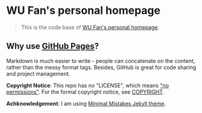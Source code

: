 # WU Fan's personal homepage

> This is the code base of [WU Fan's personal homepage](https://xkunwu.github.io/wufan/).

## Why use [GitHub Pages](https://pages.github.com/)?
Markdown is much easier to write - people can concatenate on the content, rather than the messy format tags.
Besides, GitHub is great for code sharing and project management.

**Copyright Notice**: This repo has no "LICENSE", which means ["no permissions"](https://choosealicense.com/no-permission/).
For the formal copyright notice, see [COPYRIGHT](COPYRIGHT.txt).

**Achknowledgement**: I am using [Minimal Mistakes Jekyll theme](https://github.com/mmistakes/minimal-mistakes).
